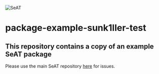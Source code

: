 ![SeAT](http://i.imgur.com/aPPOxSK.png)
# package-example-sunk1ller-test

## This repository contains a copy of an example SeAT package
Please use the main SeAT repository [here](https://github.com/eveseat/seat) for issues.
